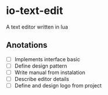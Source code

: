 
# io-text-edit

A text editor written in lua

## Anotations

- [ ] Implements interface basic
- [ ] Define design pattern
- [ ] Write manual from instalation
- [ ] Describe editor details
- [ ] Define and design logo from project
